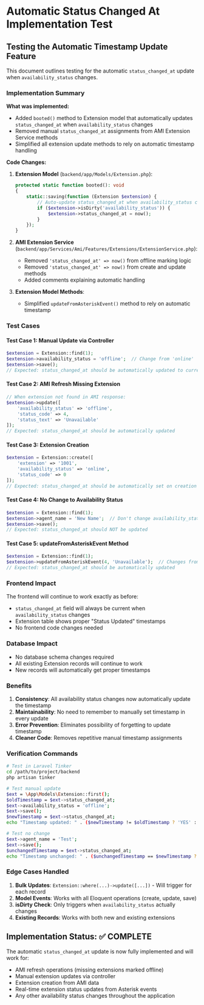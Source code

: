 # Automatic Status Changed At Implementation Test

## Testing the Automatic Timestamp Update Feature

This document outlines testing for the automatic `status_changed_at` update when `availability_status` changes.

### Implementation Summary

**What was implemented:**
- Added `booted()` method to Extension model that automatically updates `status_changed_at` when `availability_status` changes
- Removed manual `status_changed_at` assignments from AMI Extension Service methods
- Simplified all extension update methods to rely on automatic timestamp handling

**Code Changes:**

1. **Extension Model** (`backend/app/Models/Extension.php`):
   ```php
   protected static function booted(): void
   {
       static::saving(function (Extension $extension) {
           // Auto-update status_changed_at when availability_status changes
           if ($extension->isDirty('availability_status')) {
               $extension->status_changed_at = now();
           }
       });
   }
   ```

2. **AMI Extension Service** (`backend/app/Services/Ami/Features/Extensions/ExtensionService.php`):
   - Removed `'status_changed_at' => now()` from offline marking logic
   - Removed `'status_changed_at' => now()` from create and update methods
   - Added comments explaining automatic handling

3. **Extension Model Methods**:
   - Simplified `updateFromAsteriskEvent()` method to rely on automatic timestamp

### Test Cases

#### Test Case 1: Manual Update via Controller
```php
$extension = Extension::find(1);
$extension->availability_status = 'offline';  // Change from 'online'
$extension->save();
// Expected: status_changed_at should be automatically updated to current timestamp
```

#### Test Case 2: AMI Refresh Missing Extension
```php
// When extension not found in AMI response:
$extension->update([
    'availability_status' => 'offline',
    'status_code' => 4,
    'status_text' => 'Unavailable'
]);
// Expected: status_changed_at should be automatically updated
```

#### Test Case 3: Extension Creation
```php
$extension = Extension::create([
    'extension' => '1001',
    'availability_status' => 'online',
    'status_code' => 0
]);
// Expected: status_changed_at should be automatically set on creation
```

#### Test Case 4: No Change to Availability Status  
```php
$extension = Extension::find(1);
$extension->agent_name = 'New Name';  // Don't change availability_status
$extension->save();
// Expected: status_changed_at should NOT be updated
```

#### Test Case 5: updateFromAsteriskEvent Method
```php
$extension = Extension::find(1);
$extension->updateFromAsteriskEvent(4, 'Unavailable');  // Changes from online to offline
// Expected: status_changed_at should be automatically updated
```

### Frontend Impact

The frontend will continue to work exactly as before:
- `status_changed_at` field will always be current when `availability_status` changes
- Extension table shows proper "Status Updated" timestamps
- No frontend code changes needed

### Database Impact

- No database schema changes required
- All existing Extension records will continue to work
- New records will automatically get proper timestamps

### Benefits

1. **Consistency**: All availability status changes now automatically update the timestamp
2. **Maintainability**: No need to remember to manually set timestamp in every update
3. **Error Prevention**: Eliminates possibility of forgetting to update timestamp
4. **Cleaner Code**: Removes repetitive manual timestamp assignments

### Verification Commands

```bash
# Test in Laravel Tinker
cd /path/to/project/backend
php artisan tinker

# Test manual update
$ext = \App\Models\Extension::first();
$oldTimestamp = $ext->status_changed_at;
$ext->availability_status = 'offline';
$ext->save();
$newTimestamp = $ext->status_changed_at;
echo "Timestamp updated: " . ($newTimestamp != $oldTimestamp ? 'YES' : 'NO');

# Test no change
$ext->agent_name = 'Test';
$ext->save();
$unchangedTimestamp = $ext->status_changed_at;  
echo "Timestamp unchanged: " . ($unchangedTimestamp == $newTimestamp ? 'YES' : 'NO');
```

### Edge Cases Handled

1. **Bulk Updates**: `Extension::where(...)->update([...])` - Will trigger for each record
2. **Model Events**: Works with all Eloquent operations (create, update, save)
3. **isDirty Check**: Only triggers when `availability_status` actually changes
4. **Existing Records**: Works with both new and existing extensions

## Implementation Status: ✅ COMPLETE

The automatic `status_changed_at` update is now fully implemented and will work for:
- AMI refresh operations (missing extensions marked offline)
- Manual extension updates via controller
- Extension creation from AMI data
- Real-time extension status updates from Asterisk events
- Any other availability status changes throughout the application